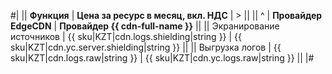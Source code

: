 #|
|| **Функция** | **Цена за ресурс в месяц, вкл. НДС** | > ||
|| ^ | **Провайдер EdgeCDN** | **Провайдер {{ cdn-full-name }}** ||
|| Экранирование источников | {{ sku|KZT|cdn.logs.shielding|string }} | {{ sku|KZT|cdn.yc.server.shielding|string }} ||
|| Выгрузка логов | {{ sku|KZT|cdn.logs.raw|string }} | {{ sku|KZT|cdn.yc.logs.raw|string }} ||
|#